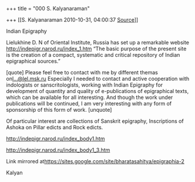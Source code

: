 +++
title = "000 S. Kalyanaraman"

+++
[[S. Kalyanaraman	2010-10-31, 04:00:37 [Source](https://groups.google.com/g/bvparishat/c/UpKdIDpM0v8)]]



Indian Epigraphy

  

Lielukhine D. N of Oriental Institute, Russia has set up a remarkable website <http://indepigr.narod.ru/index_1.htm> “The basic purpose of the present site is the creation of a compact, systematic and critical repository of Indian epigraphical sources.”

\[quote\] Please feel free to contact with me by different themas on[l...@lel.msk.ru]() Especially I needed to contact and active cooperation with indologists or sanscritologists, working with Indian Epigraphy for development of quantity and quality of e-publications of epigraphical texts, which can be available for all interesting. And though the work under publications will be continued, I am very interesting with any form of sponsorship of this form of work.
\[unquote\]

Of particular interest are collections of Sanskrit epigraphy, Inscriptions of Ashoka on Pillar edicts and Rock edicts.

<http://indepigr.narod.ru/index_body1.htm>

<http://indepigr.narod.ru/index_body1_3.htm>

Link mirrored at<https://sites.google.com/site/bharatasahitya/epigraphia-2>

Kalyan

  

  

  


